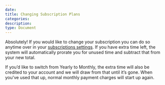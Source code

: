 ```yaml
---
date:
title: Changing Subscription Plans
categories:
description:
type: Document
---
```

Absolutely! If you would like to change your subscription you can do so anytime over in your [subscriptions settings](https://www.wanikani.com/account/subscription). If you have extra time left, the system will automatically prorate you for unused time and subtract that from your new total.

If you’d like to switch from Yearly to Monthly, the extra time will also be credited to your account and we will draw from that until it’s gone. When you've used that up, normal monthly payment charges will start up again.
